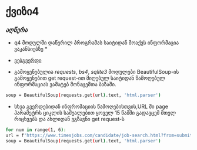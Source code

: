 # ქვიზი4 #



### *აღწერა* ###

* q4 მოდულში დაწერილ პროგრამას საიტიდან მოაქვს ინფორმაცია ვაკანსიებზე *
* [ვებგვერდი](https://www.timesjobs.com/candidate/job-search.html?from=submit&searchType=Home_Search&luceneResultSize=25&postWeek=60&cboPresFuncArea=35&pDate=Y&sequence=1startPage=1)

* გამოყენებულია *requests*, *bs4*, *sqlite3* მოდულები
BeautifulSoup-ის გამოყენებით get request-ით მიღებულ საიტიდან წამოღებულ ინფორმაციას ვამატებ მონაცემთა ბაზაში.
```bash
soup = BeautifulSoup(requests.get(url).text, 'html.parser')
```

* სხვა გვერდებიდან ინფრომაციის წამოღებისთვის,URL ში page პარამეტრს ციკლის საშუალებით ყოველ 15 წამში გადავცემ მთელ რიცხვებს და ახლიდან ვგზავნი get request-ს
```bash
for num in range(1, 6):
url = f'https://www.timesjobs.com/candidate/job-search.html?from=submit&searchType=Home_Search&luceneResultSize=25&postWeek=60&cboPresFuncArea=35&pDate=Y&sequence={i}&startPage=1'
soup = BeautifulSoup(requests.get(url).text, 'html.parser')
```
